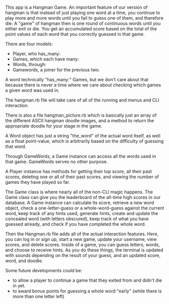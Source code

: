 
This app is a Hangman Game. 
An important feature of our version of hangman is that instead of just playing one word at a time, you continue to play more and more words until you fail to guess one of them, and therefore die. A "game" of hangman then is one round of continuous words until you either exit or die. You get an accumulated score based on the total of the point values of each word that you correctly guessed in that game.

There are four models:
* Player, who has_many:
* Games, which each have many:
* Words, through:
* Gamewords, a joiner for the previous two. 

A word technically "has_many:" Games, but we don't care about that because there is never a time where we care about checking which games a given word was used in. 

The hangman.rb file will take care of all of the running and menus and CLI interaction. 

There is also a file hangman_picture.rb which is basically just an array of the different ASCII hangman doodle images, and a method to return the appropriate doodle for your stage in the game.

A Word object has just a string "the_word" of the actual word itself, as well as a float point-value, which is arbitrarily based on the difficulty of guessing that word. 

Through GameWords, a Game instance can access all the words used in that game. GameWords serves no other purpose.

A Player instance has methods for getting their top score, all their past scores, deleting one or all of their past scores, and viewing the number of games they have played so far.

The Game class is where nearly all of the non-CLI magic happens. The Game class can give you the leaderboard of the all-time high scores in our database. A Game instance can calculate its score, retrieve a new word object, check a one-letter-guess or a whole-word-guess against the current word, keep track of any hints used, generate hints, create and update the concealed word (with letters obscured), keep track of what you have guessed already, and check if you have completed the whole word. 

Then the Hangman.rb file adds all of the actual interaction features. Here, you can log in or sign up, start a new game, update your username, view scores, and delete scores. Inside of a game, you can guess letters, words, and choose to receive hints. As you do these things, the terminal is updated with sounds depending on the result of your guess, and an updated score, word, and doodle. 

Some future developments could be:
  * to allow a player to continue a game that they exited from and didn't die in yet.
  * to award bonus points for guessing a whole word "early" (while there is more than one letter left)
